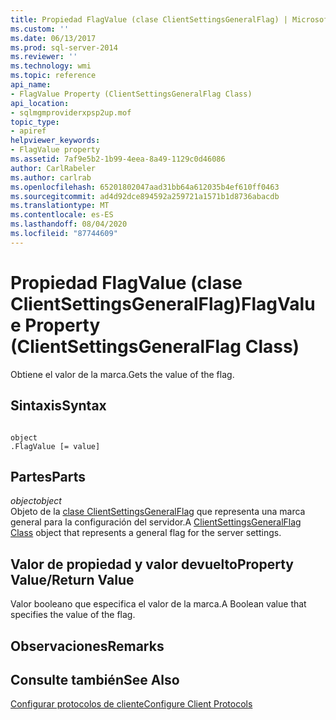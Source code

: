 ```yaml
---
title: Propiedad FlagValue (clase ClientSettingsGeneralFlag) | Microsoft Docs
ms.custom: ''
ms.date: 06/13/2017
ms.prod: sql-server-2014
ms.reviewer: ''
ms.technology: wmi
ms.topic: reference
api_name:
- FlagValue Property (ClientSettingsGeneralFlag Class)
api_location:
- sqlmgmproviderxpsp2up.mof
topic_type:
- apiref
helpviewer_keywords:
- FlagValue property
ms.assetid: 7af9e5b2-1b99-4eea-8a49-1129c0d46086
author: CarlRabeler
ms.author: carlrab
ms.openlocfilehash: 65201802047aad31bb64a612035b4ef610ff0463
ms.sourcegitcommit: ad4d92dce894592a259721a1571b1d8736abacdb
ms.translationtype: MT
ms.contentlocale: es-ES
ms.lasthandoff: 08/04/2020
ms.locfileid: "87744609"
---
```

# <a name="flagvalue-property-clientsettingsgeneralflag-class"></a><span data-ttu-id="ffb25-102">Propiedad FlagValue (clase ClientSettingsGeneralFlag)</span><span class="sxs-lookup"><span data-stu-id="ffb25-102">FlagValue Property (ClientSettingsGeneralFlag Class)</span></span>
  <span data-ttu-id="ffb25-103">Obtiene el valor de la marca.</span><span class="sxs-lookup"><span data-stu-id="ffb25-103">Gets the value of the flag.</span></span>  
  
## <a name="syntax"></a><span data-ttu-id="ffb25-104">Sintaxis</span><span class="sxs-lookup"><span data-stu-id="ffb25-104">Syntax</span></span>  
  
```  
  
object  
.FlagValue [= value]  
```  
  
## <a name="parts"></a><span data-ttu-id="ffb25-105">Partes</span><span class="sxs-lookup"><span data-stu-id="ffb25-105">Parts</span></span>  
 <span data-ttu-id="ffb25-106">*object*</span><span class="sxs-lookup"><span data-stu-id="ffb25-106">*object*</span></span>  
 <span data-ttu-id="ffb25-107">Objeto de la [clase ClientSettingsGeneralFlag](clientsettingsgeneralflag-class.md) que representa una marca general para la configuración del servidor.</span><span class="sxs-lookup"><span data-stu-id="ffb25-107">A [ClientSettingsGeneralFlag Class](clientsettingsgeneralflag-class.md) object that represents a general flag for the server settings.</span></span>  
  
## <a name="property-valuereturn-value"></a><span data-ttu-id="ffb25-108">Valor de propiedad y valor devuelto</span><span class="sxs-lookup"><span data-stu-id="ffb25-108">Property Value/Return Value</span></span>  
 <span data-ttu-id="ffb25-109">Valor booleano que especifica el valor de la marca.</span><span class="sxs-lookup"><span data-stu-id="ffb25-109">A Boolean value that specifies the value of the flag.</span></span>  
  
## <a name="remarks"></a><span data-ttu-id="ffb25-110">Observaciones</span><span class="sxs-lookup"><span data-stu-id="ffb25-110">Remarks</span></span>  
  
## <a name="see-also"></a><span data-ttu-id="ffb25-111">Consulte también</span><span class="sxs-lookup"><span data-stu-id="ffb25-111">See Also</span></span>  
 [<span data-ttu-id="ffb25-112">Configurar protocolos de cliente</span><span class="sxs-lookup"><span data-stu-id="ffb25-112">Configure Client Protocols</span></span>](https://technet.microsoft.com/library/ms181035.aspx)  
  
  
